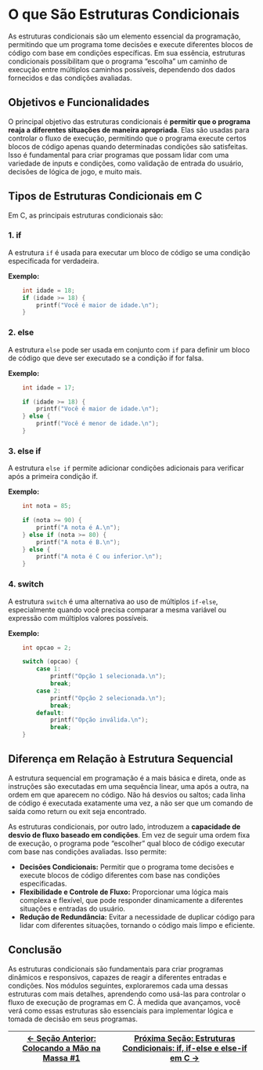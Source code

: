 # O que São Estruturas Condicionais

As estruturas condicionais são um elemento essencial da programação, permitindo que um programa tome decisões e execute diferentes blocos de código com base em condições específicas. Em sua essência, estruturas condicionais possibilitam que o programa “escolha” um caminho de execução entre múltiplos caminhos possíveis, dependendo dos dados fornecidos e das condições avaliadas.

## Objetivos e Funcionalidades

O principal objetivo das estruturas condicionais é **permitir que o programa reaja a diferentes situações de maneira apropriada**. Elas são usadas para controlar o fluxo de execução, permitindo que o programa execute certos blocos de código apenas quando determinadas condições são satisfeitas. Isso é fundamental para criar programas que possam lidar com uma variedade de inputs e condições, como validação de entrada do usuário, decisões de lógica de jogo, e muito mais.

## Tipos de Estruturas Condicionais em C

Em C, as principais estruturas condicionais são:

### 1. if
A estrutura `if` é usada para executar um bloco de código se uma condição especificada for verdadeira.

**Exemplo:**
```c
    int idade = 18;
    if (idade >= 18) {
        printf("Você é maior de idade.\n");
    }
```

### 2. else
A estrutura `else` pode ser usada em conjunto com `if` para definir um bloco de código que deve ser executado se a condição if for falsa.

**Exemplo:**
```c
    int idade = 17;

    if (idade >= 18) {
        printf("Você é maior de idade.\n");
    } else {
        printf("Você é menor de idade.\n");
    }
```

### 3. else if
A estrutura `else if` permite adicionar condições adicionais para verificar após a primeira condição if.

**Exemplo:**
```c
    int nota = 85;

    if (nota >= 90) {
        printf("A nota é A.\n");
    } else if (nota >= 80) {
        printf("A nota é B.\n");
    } else {
        printf("A nota é C ou inferior.\n");
    }
```

### 4. switch
A estrutura `switch` é uma alternativa ao uso de múltiplos `if-else`, especialmente quando você precisa comparar a mesma variável ou expressão com múltiplos valores possíveis.

**Exemplo:**
```c
    int opcao = 2;

    switch (opcao) {
        case 1:
            printf("Opção 1 selecionada.\n");
            break;
        case 2:
            printf("Opção 2 selecionada.\n");
            break;
        default:
            printf("Opção inválida.\n");
            break;
    }
```

## Diferença em Relação à Estrutura Sequencial

A estrutura sequencial em programação é a mais básica e direta, onde as instruções são executadas em uma sequência linear, uma após a outra, na ordem em que aparecem no código. Não há desvios ou saltos; cada linha de código é executada exatamente uma vez, a não ser que um comando de saída como return ou exit seja encontrado.

As estruturas condicionais, por outro lado, introduzem a **capacidade de desvio de fluxo baseado em condições**. Em vez de seguir uma ordem fixa de execução, o programa pode “escolher” qual bloco de código executar com base nas condições avaliadas. Isso permite:

- **Decisões Condicionais:** Permitir que o programa tome decisões e execute blocos de código diferentes com base nas condições especificadas.
- **Flexibilidade e Controle de Fluxo:** Proporcionar uma lógica mais complexa e flexível, que pode responder dinamicamente a diferentes situações e entradas do usuário.
- **Redução de Redundância:** Evitar a necessidade de duplicar código para lidar com diferentes situações, tornando o código mais limpo e eficiente.

## Conclusão

As estruturas condicionais são fundamentais para criar programas dinâmicos e responsivos, capazes de reagir a diferentes entradas e condições. Nos módulos seguintes, exploraremos cada uma dessas estruturas com mais detalhes, aprendendo como usá-las para controlar o fluxo de execução de programas em C. À medida que avançamos, você verá como essas estruturas são essenciais para implementar lógica e tomada de decisão em seus programas.

| [← Seção Anterior: Colocando a Mão na Massa #1](https://github.com/ArturColen/Pre-AEDS1-Workshop/blob/main/materiais/03-processamento-de-dados/03.07-colocando-a-mao-na-massa-01.md) | [Próxima Seção: Estruturas Condicionais: if, if-else e else-if em C →](https://github.com/ArturColen/Pre-AEDS1-Workshop/blob/main/materiais/04-estruturas-condicionais/04.02-estrutura-if.md) |
|---------------------------|------------------------------------------------------|
